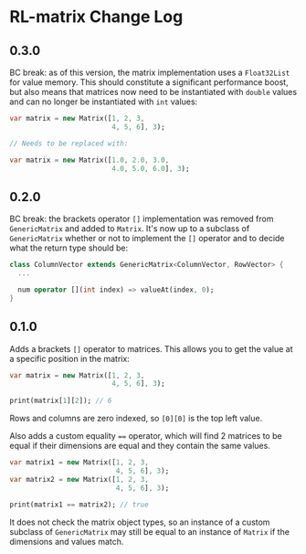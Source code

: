 # RL-matrix Change Log

## 0.3.0

BC break: as of this version, the matrix implementation uses a `Float32List` for 
value memory. This should constitute a significant performance boost, but also
means that matrices now need to be instantiated with `double` values and can
no longer be instantiated with `int` values:

```dart
var matrix = new Matrix([1, 2, 3,
                         4, 5, 6], 3);

// Needs to be replaced with:

var matrix = new Matrix([1.0, 2.0, 3.0,
                         4.0, 5.0, 6.0], 3);
```

## 0.2.0

BC break: the brackets operator `[]` implementation was removed from 
`GenericMatrix` and added to `Matrix`. It's now up to a subclass of 
`GenericMatrix` whether or not to implement the `[]` operator and to decide
what the return type should be:

```dart
class ColumnVector extends GenericMatrix<ColumnVector, RowVector> {
  ...

  num operator [](int index) => valueAt(index, 0);
}
```

## 0.1.0

Adds a brackets `[]` operator to matrices. This allows you to get the value at
a specific position in the matrix:

```dart
var matrix = new Matrix([1, 2, 3,
                         4, 5, 6], 3);
                         
print(matrix[1][2]); // 6
```

Rows and columns are zero indexed, so `[0][0]` is the top left value.

Also adds a custom equality `==` operator, which will find 2 matrices to be
equal if their dimensions are equal and they contain the same values.

```dart
var matrix1 = new Matrix([1, 2, 3,
                          4, 5, 6], 3);
var matrix2 = new Matrix([1, 2, 3,
                          4, 5, 6], 3);
                          
print(matrix1 == matrix2); // true
```

It does not check the matrix object types, so an instance of a custom subclass 
of `GenericMatrix` may still be equal to an instance of `Matrix` if the
dimensions and values match.
